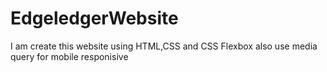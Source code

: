 # EdgeledgerWebsite
I am create this website using HTML,CSS and CSS Flexbox also use media query for mobile responisive 

